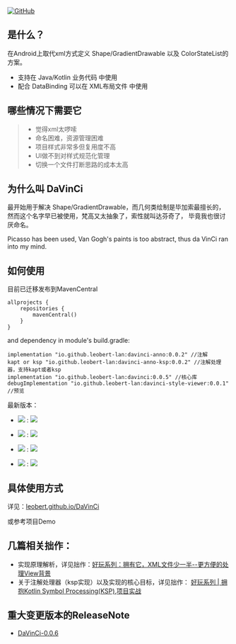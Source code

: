 [![GitHub](https://img.shields.io/github/license/leobert-lan/DaVinCi)](https://github.com/leobert-lan/DaVinCi/blob/master/LICENSE)

## 是什么？
在Android上取代xml方式定义 Shape/GradientDrawable 以及 ColorStateList的方案。

* 支持在 Java/Kotlin 业务代码 中使用
* 配合 DataBinding 可以在 XML布局文件 中使用

## 哪些情况下需要它

> * 觉得xml太啰嗦
> * 命名困难，资源管理困难
> * 项目样式非常多但复用度不高
> * UI做不到对样式规范化管理
> * 切换一个文件打断思路的成本太高


## 为什么叫 DaVinCi
最开始用于解决 Shape/GradientDrawable，而几何类绘制是毕加索最擅长的，然而这个名字早已被使用，梵高又太抽象了，索性就叫达芬奇了，
毕竟我也很讨厌命名。

Picasso has been used, Van Gogh's paints is too abstract, thus da VinCi ran into my mind.

## 如何使用

目前已迁移发布到MavenCentral

```
allprojects {
    repositories {
        mavenCentral()
    }
}
```

and dependency in module's build.gradle:

```
implementation "io.github.leobert-lan:davinci-anno:0.0.2" //注解
kapt or ksp "io.github.leobert-lan:davinci-anno-ksp:0.0.2" //注解处理器，支持kapt或者ksp
implementation "io.github.leobert-lan:davinci:0.0.5" //核心库
debugImplementation "io.github.leobert-lan:davinci-style-viewer:0.0.1" //预览

```

最新版本：

* <img src="https://img.shields.io/static/v1?label=MavenCentray&message=davinci"/> : [<img src="https://img.shields.io/maven-central/v/io.github.leobert-lan/davinci.svg?label=latest%20release"/>](https://search.maven.org/search?q=g:io.github.leobert-lan%20And%20a:davinci)

* <img src="https://img.shields.io/static/v1?label=MavenCentray&message=davinci-anno"/> : [<img src="https://img.shields.io/maven-central/v/io.github.leobert-lan/davinci-anno.svg?label=latest%20release"/>](https://search.maven.org/search?q=g:io.github.leobert-lan%20And%20a:davinci-anno)

* <img src="https://img.shields.io/static/v1?label=MavenCentray&message=davinci-anno-ksp"/> : [<img src="https://img.shields.io/maven-central/v/io.github.leobert-lan/davinci-anno-ksp.svg?label=latest%20release"/>](https://search.maven.org/search?q=g:io.github.leobert-lan%20And%20a:davinci-anno-ksp)

* <img src="https://img.shields.io/static/v1?label=MavenCentray&message=davinci-style-viewer"/> : [<img src="https://img.shields.io/maven-central/v/io.github.leobert-lan/davinci-style-viewer.svg?label=latest%20release"/>](https://search.maven.org/search?q=g:io.github.leobert-lan%20And%20a:davinci-style-viewer)

## 具体使用方式

详见：[leobert.github.io/DaVinCi](https://leobert-lan.github.io/repo/DaVinCi.html)

或参考项目Demo


## 几篇相关拙作：

* 实现原理解析，详见拙作：[好玩系列：拥有它，XML文件少一半--更方便的处理View背景](https://leobert-lan.github.io/Android/Drawable/post_4.html)
* 关于注解处理器（ksp实现）以及实现的核心目标，详见拙作： [好玩系列 | 拥抱Kotlin Symbol Processing(KSP),项目实战](https://leobert-lan.github.io/Android/KSP/post_24.html)

## 重大变更版本的ReleaseNote

* [DaVinCi-0.0.6](./release-note/rn-davinci-0.0.6.md) 
